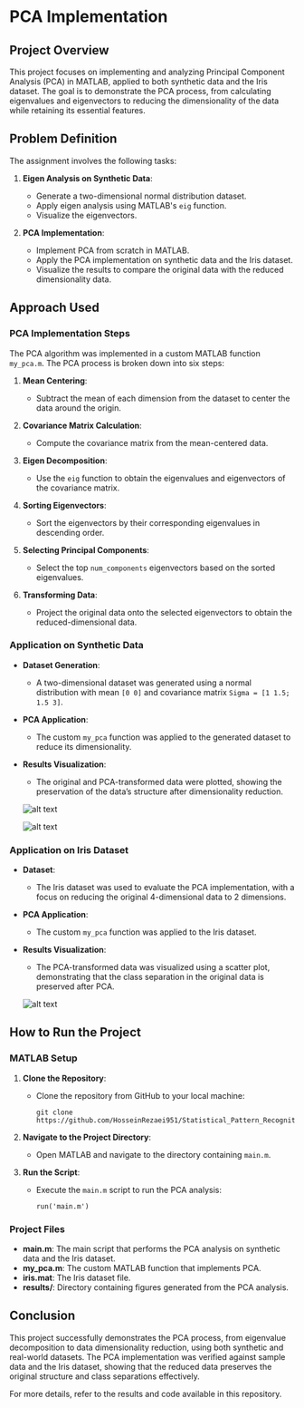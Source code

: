 # PCA Implementation

## Project Overview

This project focuses on implementing and analyzing Principal Component Analysis (PCA) in MATLAB, applied to both synthetic data and the Iris dataset. The goal is to demonstrate the PCA process, from calculating eigenvalues and eigenvectors to reducing the dimensionality of the data while retaining its essential features.

## Problem Definition

The assignment involves the following tasks:

1. **Eigen Analysis on Synthetic Data**:
   - Generate a two-dimensional normal distribution dataset.
   - Apply eigen analysis using MATLAB's `eig` function.
   - Visualize the eigenvectors.

2. **PCA Implementation**:
   - Implement PCA from scratch in MATLAB.
   - Apply the PCA implementation on synthetic data and the Iris dataset.
   - Visualize the results to compare the original data with the reduced dimensionality data.

## Approach Used

### PCA Implementation Steps

The PCA algorithm was implemented in a custom MATLAB function `my_pca.m`. The PCA process is broken down into six steps:

1. **Mean Centering**:
   - Subtract the mean of each dimension from the dataset to center the data around the origin.

2. **Covariance Matrix Calculation**:
   - Compute the covariance matrix from the mean-centered data.

3. **Eigen Decomposition**:
   - Use the `eig` function to obtain the eigenvalues and eigenvectors of the covariance matrix.

4. **Sorting Eigenvectors**:
   - Sort the eigenvectors by their corresponding eigenvalues in descending order.

5. **Selecting Principal Components**:
   - Select the top `num_components` eigenvectors based on the sorted eigenvalues.

6. **Transforming Data**:
   - Project the original data onto the selected eigenvectors to obtain the reduced-dimensional data.

### Application on Synthetic Data

- **Dataset Generation**:
  - A two-dimensional dataset was generated using a normal distribution with mean `[0 0]` and covariance matrix `Sigma = [1 1.5; 1.5 3]`.

- **PCA Application**:
  - The custom `my_pca` function was applied to the generated dataset to reduce its dimensionality.

- **Results Visualization**:
  - The original and PCA-transformed data were plotted, showing the preservation of the data’s structure after dimensionality reduction.

  ![alt text](https://github.com/HosseinRezaei951/Statistical_Pattern_Recognition_Course/blob/main/Exercise/4/results/1.jpg)

  ![alt text](https://github.com/HosseinRezaei951/Statistical_Pattern_Recognition_Course/blob/main/Exercise/4/results/2.jpg)

### Application on Iris Dataset

- **Dataset**:
  - The Iris dataset was used to evaluate the PCA implementation, with a focus on reducing the original 4-dimensional data to 2 dimensions.

- **PCA Application**:
  - The custom `my_pca` function was applied to the Iris dataset.

- **Results Visualization**:
  - The PCA-transformed data was visualized using a scatter plot, demonstrating that the class separation in the original data is preserved after PCA.

  ![alt text](https://github.com/HosseinRezaei951/Statistical_Pattern_Recognition_Course/blob/main/Exercise/4/results/2.jpg)

## How to Run the Project

### MATLAB Setup

1. **Clone the Repository**:
   - Clone the repository from GitHub to your local machine:
     ```
     git clone https://github.com/HosseinRezaei951/Statistical_Pattern_Recognition_Course.git
     ```

2. **Navigate to the Project Directory**:
   - Open MATLAB and navigate to the directory containing `main.m`.

3. **Run the Script**:
   - Execute the `main.m` script to run the PCA analysis:
     ```
     run('main.m')
     ```

### Project Files

- **main.m**: The main script that performs the PCA analysis on synthetic data and the Iris dataset.
- **my_pca.m**: The custom MATLAB function that implements PCA.
- **iris.mat**: The Iris dataset file.
- **results/**: Directory containing figures generated from the PCA analysis.

## Conclusion

This project successfully demonstrates the PCA process, from eigenvalue decomposition to data dimensionality reduction, using both synthetic and real-world datasets. The PCA implementation was verified against sample data and the Iris dataset, showing that the reduced data preserves the original structure and class separations effectively.

For more details, refer to the results and code available in this repository.
